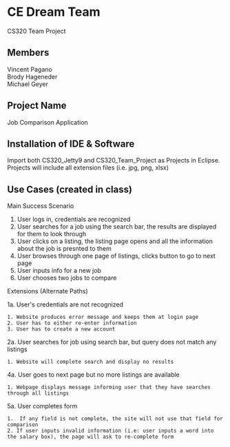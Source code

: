 # CE Dream Team
CS320 Team Project
## Members
Vincent Pagano<br/>
Brody Hageneder<br/>
Michael Geyer<br/>
## Project Name
Job Comparison Application
## Installation of IDE & Software 
Import both CS320_Jetty9 and CS320_Team_Project as Projects in Eclipse.
<br> Projects will include all extension files (i.e. jpg, png, xlsx) </br>

## Use Cases (created in class) 

Main Success Scenario

1. User logs in, credentials are recognized
2. User searches for a job using the search bar, the results are displayed for them to look through
3. User clicks on a listing, the listing page opens and all the information about the job is presnted to them
4. User browses through one page of listings, clicks button to go to next page 
5. User inputs info for a new job 
6. User chooses two jobs to compare

Extensions (Alternate Paths) 

1a. User's credentials are not recognized

	1. Website produces error message and keeps them at login page 
	2. User has to either re-enter information
	3. User has to create a new account 

2a. User searches for job using search bar, but query does not match any listings

	1. Website will complete search and display no results 


4a. User goes to next page but no more listings are available  

	1. Webpage displays message informing user that they have searches through all listings 
	
5a. User completes form 

	1.  If any field is not complete, the site will not use that field for comparison 
	2. If user inputs invalid information (i.e: user inputs a word into the salary box), the page will ask to re-complete form 
	



